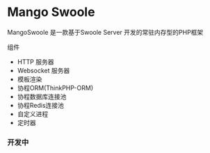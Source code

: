 
Mango Swoole
====

MangoSwoole 是一款基于Swoole Server 开发的常驻内存型的PHP框架


组件
* HTTP 服务器
* Websocket 服务器
* 模板渲染
* 协程ORM(ThinkPHP-ORM)
* 协程数据库连接池
* 协程Redis连接池
* 自定义进程
* 定时器


### 开发中

